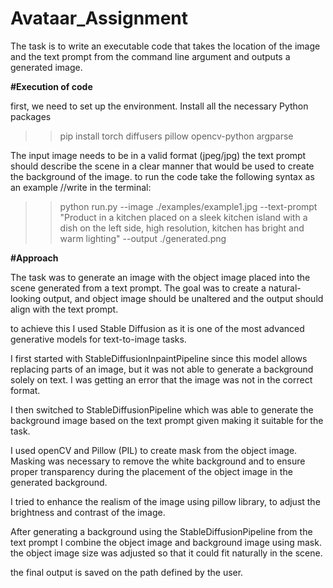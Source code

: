 # Avataar_Assignment
The task is to write an executable code that takes the location of the image and the text prompt from the command line argument and outputs a generated image.

**#Execution of code**

first, we need to set up the environment.
Install all the necessary Python packages 

>> pip install torch diffusers pillow opencv-python argparse

The input image needs to be in a valid format (jpeg/jpg)
the text prompt should describe the scene in a clear manner that would be used to create the background of the image.
to run the code take the following syntax as an example //write in the terminal:

>> python run.py --image ./examples/example1.jpg --text-prompt "Product in a kitchen placed on a sleek kitchen island with a dish on the left side, high resolution, kitchen has bright and warm lighting" --output ./generated.png

**#Approach**

The task was to generate an image with the object image placed into the scene generated from a text prompt. The goal was to create a natural-looking output, and object image should be unaltered and the output should align with the text prompt.

to achieve this I used Stable Diffusion as it is one of the most advanced generative models for text-to-image tasks.

I first started with StableDiffusionInpaintPipeline since this model allows replacing parts of an image, but it was not able to generate a background solely on text. I was getting an error that the image was not in the correct format. 

I then switched to StableDiffusionPipeline which was able to generate the background image based on the text prompt given making it suitable for the task. 

I used openCV and Pillow (PIL) to create mask from the object image. Masking was necessary to remove the white background and to ensure proper transparency during the placement of the object image in the generated background.

I tried to enhance the realism of the image using pillow library, to adjust the brightness and contrast of the image.

After generating a background using the StableDiffusionPipeline from the text prompt I combine the object image and background image using mask. the object image size was adjusted so that it could fit naturally in the scene.

the final output is saved on the path defined by the user.
